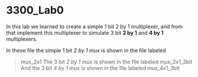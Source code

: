 # 3300_Lab0

In this lab we learned to create a simple 1 bit 2 by 1 multiplexer, and from that implement this multiplexer to simulate 3 bit **2 by 1** and **4 by 1** multiplexers. 

In these file the simple 1 bit *2 by 1 mux* is shown in the file labeled
>mux_2x1
The 3 bit *2 by 1 mux* is shown in the file labeled
>mux_2x1_3bit
And the 3 bit *4 by 1 mux* is shown in the file labeled
>mux_4x1_3bit
